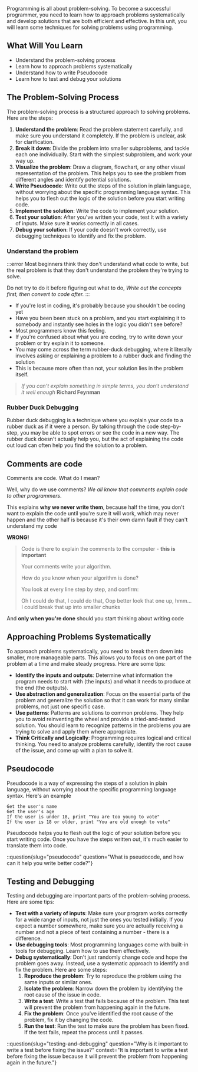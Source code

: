 Programming is all about problem-solving. To become a successful programmer, you need to learn how to approach problems systematically and develop solutions that are both efficient and effective. In this unit, you will learn some techniques for solving problems using programming.

## What Will You Learn

- Understand the problem-solving process
- Learn how to approach problems systematically
- Understand how to write Pseudocode
- Learn how to test and debug your solutions

## The Problem-Solving Process

The problem-solving process is a structured approach to solving problems. Here are the steps:

1. **Understand the problem**: Read the problem statement carefully, and make sure you understand it completely. If the problem is unclear, ask for clarification.
2. **Break it down**: Divide the problem into smaller subproblems, and tackle each one individually. Start with the simplest subproblem, and work your way up.
3. **Visualize the problem**: Draw a diagram, flowchart, or any other visual representation of the problem. This helps you to see the problem from different angles and identify potential solutions.
4. **Write Pseudocode**: Write out the steps of the solution in plain language, without worrying about the specific programming language syntax. This helps you to flesh out the logic of the solution before you start writing code.
5. **Implement the solution**: Write the code to implement your solution.
6. **Test your solution**: After you've written your code, test it with a variety of inputs. Make sure it works correctly in all cases.
7. **Debug your solution**: If your code doesn't work correctly, use debugging techniques to identify and fix the problem.

### Understand the problem
:::error
Most beginners think they don't understand what code to write, but the real problem is that they don't understand the problem they're trying to solve.

Do not try to do it before figuring out what to do, *Write out the concepts first, then convert to code after.*
:::

 - If you're lost in coding, it's probably because you shouldn't be coding yet
 - Have you been been stuck on a problem, and you start explaining it to somebody and instantly see holes in the logic you didn't see before?
 - Most programmers know this feeling.
 - If you're confused about what you are coding, try to write down your problem or try explain it to someone.
 - You may come across the term rubber-duck debugging, where it literally involves asking or explaining a problem to a rubber duck and finding the solution
 - This is because more often than not, your solution lies in the problem itself.

> *If you can’t explain something in simple terms, you don’t understand it well enough*
> **Richard Feynman**

### Rubber Duck Debugging

Rubber duck debugging is a technique where you explain your code to a rubber duck as if it were a person. By talking through the code step-by-step, you may be able to spot errors or see the code in a new way. The rubber duck doesn't actually help you, but the act of explaining the code out loud can often help you find the solution to a problem.

## Comments are code

Comments are code. What do I mean?

Well, why do we use comments? *We all know that comments explain code to other programmers*.

This explains **why we never write them**, because half the time, you don't want to explain the code until you're sure it will work, which may never happen and the other half is because it's their own damn fault if they can't understand my code

**WRONG!**

> Code is there to explain the comments to the computer - **this is important**
>
> Your comments write your algorithm.
>
> How do you know when your algorithm is done?
>
> You look at every line step by step, and confirm:
>
> Oh I could do that, I could do that, Oop better look that one up, hmm... I could break that up into smaller chunks

And **only when you're done** should you start thinking about writing code

## Approaching Problems Systematically

To approach problems systematically, you need to break them down into smaller, more manageable parts. This allows you to focus on one part of the problem at a time and make steady progress. Here are some tips:

- **Identify the inputs and outputs**: Determine what information the program needs to start with (the inputs) and what it needs to produce at the end (the outputs).
- **Use abstraction and generalization**: Focus on the essential parts of the problem and generalize the solution so that it can work for many similar problems, not just one specific case.
- **Use patterns**: Patterns are solutions to common problems. They help you to avoid reinventing the wheel and provide a tried-and-tested solution. You should learn to recognize patterns in the problems you are trying to solve and apply them where appropriate.
- **Think Critically and Logically**: Programming requires logical and critical thinking. You need to analyze problems carefully, identify the root cause of the issue, and come up with a plan to solve it.

## Pseudocode

Pseudocode is a way of expressing the steps of a solution in plain language, without worrying about the specific programming language syntax. Here's an example

```
Get the user's name
Get the user's age
If the user is under 18, print "You are too young to vote"
If the user is 18 or older, print "You are old enough to vote"
```

Pseudocode helps you to flesh out the logic of your solution before you start writing code. Once you have the steps written out, it's much easier to translate them into code.

::question{slug="pseudocode" question="What is pseudocode, and how can it help you write better code?"}

## Testing and Debugging

Testing and debugging are important parts of the problem-solving process. Here are some tips:

- **Test with a variety of inputs**: Make sure your program works correctly for a wide range of inputs, not just the ones you tested initially. If you expect a number somewhere, make sure you are actually receiving a number and not a piece of text containing a number - there is a difference.
- **Use debugging tools**: Most programming languages come with built-in tools for debugging. Learn how to use them effectively.
- **Debug systematically**: Don't just randomly change code and hope the problem goes away. Instead, use a systematic approach to identify and fix the problem. Here are some steps:
    1. **Reproduce the problem**: Try to reproduce the problem using the same inputs or similar ones.
    2. **Isolate the problem**: Narrow down the problem by identifying the root cause of the issue in code.
    3. **Write a test**: Write a test that fails because of the problem. This test will prevent the problem from happening again in the future.
    4. **Fix the problem**: Once you've identified the root cause of the problem, fix it by changing the code.
    5. **Run the test**: Run the test to make sure the problem has been fixed. If the test fails, repeat the process until it passes.

::question{slug="testing-and-debugging" question="Why is it important to write a test before fixing the issue?" context="It is important to write a test before fixing the issue because it will prevent the problem from happening again in the future."}